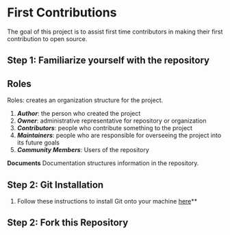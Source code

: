 # First Contributions

The goal of this project is to assist first time contributors in making their first contribution to open source. 

## Step 1: Familiarize yourself with the repository
**Roles** 
---
Roles: creates an organization structure for the project.
1. ***Author***: the person who created the project
2. ***Owner***: administrative representative for repository or organization
3. ***Contributors***: people who contribute something to the project
4. ***Maintainers***: people who are responsible for overseeing the project into its future goals
5. ***Community Members***: Users of the repository

**Documents**
Documentation structures information in the repository.

## Step 2: Git Installation
1. Follow these instructions to install Git onto your machine [here](https://help.github.com/articles/set-up-git/)**

## Step 2: Fork this Repository
